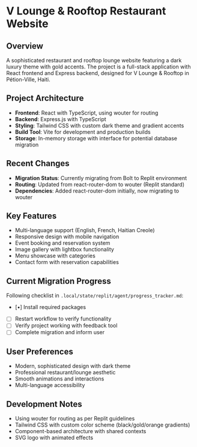 # V Lounge & Rooftop Restaurant Website

## Overview
A sophisticated restaurant and rooftop lounge website featuring a dark luxury theme with gold accents. The project is a full-stack application with React frontend and Express backend, designed for V Lounge & Rooftop in Pétion-Ville, Haiti.

## Project Architecture
- **Frontend**: React with TypeScript, using wouter for routing
- **Backend**: Express.js with TypeScript  
- **Styling**: Tailwind CSS with custom dark theme and gradient accents
- **Build Tool**: Vite for development and production builds
- **Storage**: In-memory storage with interface for potential database migration

## Recent Changes
- **Migration Status**: Currently migrating from Bolt to Replit environment
- **Routing**: Updated from react-router-dom to wouter (Replit standard)
- **Dependencies**: Added react-router-dom initially, now migrating to wouter

## Key Features
- Multi-language support (English, French, Haitian Creole)
- Responsive design with mobile navigation
- Event booking and reservation system
- Image gallery with lightbox functionality
- Menu showcase with categories
- Contact form with reservation capabilities

## Current Migration Progress
Following checklist in `.local/state/replit/agent/progress_tracker.md`:
- [•] Install required packages
- [ ] Restart workflow to verify functionality  
- [ ] Verify project working with feedback tool
- [ ] Complete migration and inform user

## User Preferences
- Modern, sophisticated design with dark theme
- Professional restaurant/lounge aesthetic
- Smooth animations and interactions
- Multi-language accessibility

## Development Notes
- Using wouter for routing as per Replit guidelines
- Tailwind CSS with custom color scheme (black/gold/orange gradients)
- Component-based architecture with shared contexts
- SVG logo with animated effects